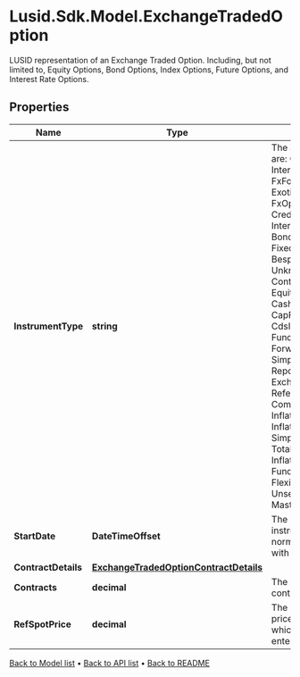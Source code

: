 # Lusid.Sdk.Model.ExchangeTradedOption
LUSID representation of an Exchange Traded Option.  Including, but not limited to, Equity Options, Bond Options, Index Options, Future Options, and Interest Rate Options.

## Properties

Name | Type | Description | Notes
------------ | ------------- | ------------- | -------------
**InstrumentType** | **string** | The available values are: QuotedSecurity, InterestRateSwap, FxForward, Future, ExoticInstrument, FxOption, CreditDefaultSwap, InterestRateSwaption, Bond, EquityOption, FixedLeg, FloatingLeg, BespokeCashFlowsLeg, Unknown, TermDeposit, ContractForDifference, EquitySwap, CashPerpetual, CapFloor, CashSettled, CdsIndex, Basket, FundingLeg, FxSwap, ForwardRateAgreement, SimpleInstrument, Repo, Equity, ExchangeTradedOption, ReferenceInstrument, ComplexBond, InflationLinkedBond, InflationSwap, SimpleCashFlowLoan, TotalReturnSwap, InflationLeg, FundShareClass, FlexibleLoan, UnsettledCash, Cash, MasteredInstrument | 
**StartDate** | **DateTimeOffset** | The start date of the instrument. This is normally synonymous with the trade-date. | 
**ContractDetails** | [**ExchangeTradedOptionContractDetails**](ExchangeTradedOptionContractDetails.md) |  | 
**Contracts** | **decimal** | The number of contracts held. | 
**RefSpotPrice** | **decimal** | The reference spot price for the option at which the contract was entered into. | 

[Back to Model list](../README.md#documentation-for-models) &#8226; [Back to API list](../README.md#documentation-for-api-endpoints) &#8226; [Back to README](../README.md)

